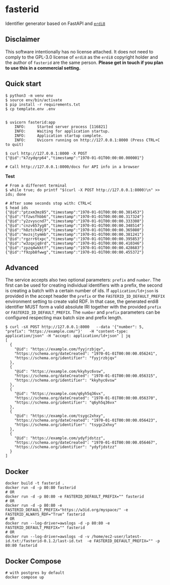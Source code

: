 # fasterid
Identifier generator based on FastAPI and [`erdi8`](https://github.com/athalhammer/erdi8-py)

## Disclaimer

This software intentionally has no license attached. It does not need to comply to the GPL-3.0 license of `erdi8` as the `erdi8` copyright holder and the author of `fasterid` are the same person. __Please get in touch if you plan to use this in a commercial setting.__

## Quick start
```
$ python3 -m venv env
$ source env/bin/activate
$ pip install -r requirements.txt
$ cp template.env .env


$ uvicorn fasterid:app
	INFO:     Started server process [116821]
	INFO:     Waiting for application startup.
	INFO:     Application startup complete.
	INFO:     Uvicorn running on http://127.0.0.1:8000 (Press CTRL+C to quit)

$ curl http://127.0.0.1:8000 -X POST
{"@id":"k7zydqrp64","timestamp":"1970-01-01T00:00:00.000001"}

# Call http://127.0.0.1:8000/docs for API info in a browser
```

**Test**
```
# From a different terminal
$ while true; do printf "$(curl -X POST http://127.0.0.1:8000)\n" >> ids; done

# After some seconds stop with: CTRL+C
$ head ids
{"@id":"ptzxm3mz85","timestamp":"1970-01-01T00:00:00.301453"}
{"@id":"tfzwsfhbb6","timestamp":"1970-01-01T00:00:00.317324"}
{"@id":"y2zvyscnd7","timestamp":"1970-01-01T00:00:00.333308"}
{"@id":"cnzv657yg8","timestamp":"1970-01-01T00:00:00.348514"}
{"@id":"h8ztch49j9","timestamp":"1970-01-01T00:00:00.365080"}
{"@id":"mvzsjtymmb","timestamp":"1970-01-01T00:00:00.381241"}
{"@id":"rgzrr6txpc","timestamp":"1970-01-01T00:00:00.395853"}
{"@id":"w3zqxjq8rd","timestamp":"1970-01-01T00:00:00.410346"}
{"@id":"zpzq4wkktf","timestamp":"1970-01-01T00:00:00.428683"}
{"@id":"f9zpb8fwwg","timestamp":"1970-01-01T00:00:00.455372"}

```

## Advanced

The service accepts also two optional parameters: `prefix` and `number`. The first can be used for creating individual identifiers with a prefix, the second is creating a batch with a certain number of ids. If `application/ld+json` is provided in the accept header the `prefix` or the `FASTERID_ID_DEFAULT_PREFIX` environment setting to create valid RDF. In that case, the generated erdi8 identifier MUST form a valid absolute IRI together with the provided `prefix` or `FASTERID_ID_DEFAULT_PREFIX`. The `number` and `prefix` parameters can be configured respecting max batch size and prefix length.

```
$ curl -sX POST http://127.0.0.1:8000   --data '{"number": 5, "prefix": "https://example.com/"}'   -H "content-type: application/json" -H "accept: application/ld+json" | jq
[
  {
    "@id": "https://example.com/fyyjrzbjqv",
    "https://schema.org/dateCreated": "1970-01-01T00:00:00.056241",
    "https://schema.org/identifier": "fyyjrzbjqv"
  },
  {
    "@id": "https://example.com/kkyhyc6vsw",
    "https://schema.org/dateCreated": "1970-01-01T00:00:00.056315",
    "https://schema.org/identifier": "kkyhyc6vsw"
  },
  {
    "@id": "https://example.com/q6yh5q36vx",
    "https://schema.org/dateCreated": "1970-01-01T00:00:00.056370",
    "https://schema.org/identifier": "q6yh5q36vx"
  },
  {
    "@id": "https://example.com/tsygc2xhxy",
    "https://schema.org/dateCreated": "1970-01-01T00:00:00.056423",
    "https://schema.org/identifier": "tsygc2xhxy"
  },
  {
    "@id": "https://example.com/ydyfjdstzz",
    "https://schema.org/dateCreated": "1970-01-01T00:00:00.056467",
    "https://schema.org/identifier": "ydyfjdstzz"
  }
]
```

## Docker

```
docker build -t fasterid .
docker run -d -p 80:80 fasterid
# OR
docker run -d -p 80:80 -e FASTERID_DEFAULT_PREFIX="" fasterid
# OR
docker run -d -p 80:80 -e FASTERID_DEFAULT_PREFIX="https://w3id.org/myspace/" -e FASTERID_ALWAYS_RDF="True" fasterid
# OR
docker run --log-driver=awslogs -d -p 80:80 -e FASTERID_DEFAULT_PREFIX="" fasterid
# OR
docker run --log-driver=awslogs -d -v /home/ec2-user/latest-id.txt:/fasterid-0.1.2/last-id.txt  -e FASTERID_DEFAULT_PREFIX="" -p 80:80 fasterid
````

## Docker Compose

```
# with postgres by default
docker compose up
```